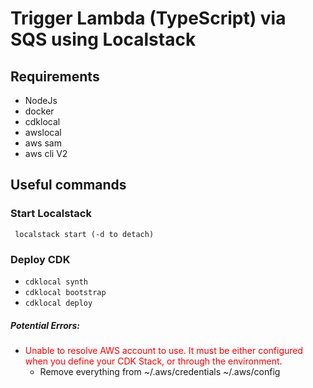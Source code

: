 
# Trigger Lambda (TypeScript) via SQS using Localstack

## Requirements

 - NodeJs
 - docker
 - cdklocal
 - awslocal
 - aws sam
 - aws cli V2
## Useful commands
### Start Localstack   

     localstack start (-d to detach)

### Deploy CDK
- `cdklocal synth`
- `cdklocal bootstrap`
- `cdklocal deploy`
##### Potential Errors:
- <span style="color:red">Unable to resolve AWS account to use. It must be either configured when you define your CDK Stack, or through the environment</span>.
    - Remove everything from ~/.aws/credentials ~/.aws/config